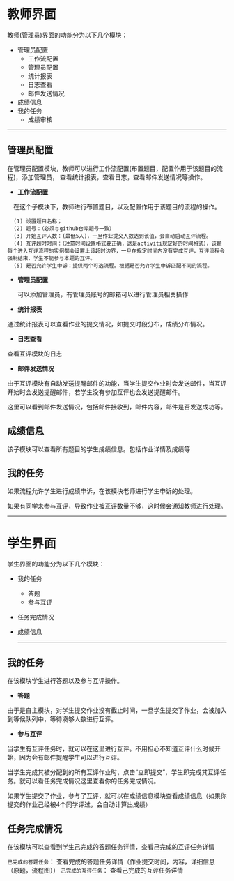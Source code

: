 # 教师界面
教师(管理员)界面的功能分为以下几个模块：
+ 管理员配置
  + 工作流配置
  + 管理员配置
  + 统计报表
  + 日志查看
  + 邮件发送情况
+ 成绩信息
+ 我的任务
  + 成绩审核
  
 <hr>
 
 ## 管理员配置
 
 在管理员配置模块，教师可以进行工作流配置(布置题目，配置作用于该题目的流程)，添加管理员， 查看统计报表，查看日志，查看邮件发送情况等操作。
 + **工作流配置**
 
 　在这个子模块下，教师进行布置题目，以及配置作用于该题目的流程的操作。
 ```
   (1) 设置题目名称；
   (2) 题号：（必须与github仓库题号一致）
   (3) 开始互评人数：(最低5人)，一旦作业提交人数达到该值，会自动启动互评流程。
   (4) 互评超时时间：（注意时间设置格式要正确，这是activiti规定好的时间格式），该题每个进入互评流程的实例都会设置上该超时边界，一旦在规定时间内没有完成互评，互评流程会强制结束，学生不能参与本题的互评。
   (5) 是否允许学生申诉：提供两个可选流程。根据是否允许学生申诉匹配不同的流程。
```
+ **管理员配置**

  可以添加管理员，有管理员账号的邮箱可以进行管理员相关操作
 
+ **统计报表**
  
 通过统计报表可以查看作业的提交情况，如提交时段分布，成绩分布情况。
 
 + **日志查看**
 
 查看互评模块的日志
 
 + **邮件发送情况**
 
 由于互评模块有自动发送提醒邮件的功能，当学生提交作业时会发送邮件，当互评开始时会发送提醒邮件，若学生没有参加互评也会发送提醒邮件。
 
 这里可以看到邮件发送情况，包括邮件接收到，邮件内容，邮件是否发送成功等。
 
## 成绩信息

  该子模块可以查看所有题目的学生成绩信息。包括作业详情及成绩等
  
## 我的任务

   如果流程允许学生进行成绩申诉，在该模块老师进行学生申诉的处理。
   
   如果有同学未参与互评，导致作业被互评数量不够，这时候会通知教师进行处理。
   
 <hr>
 
# 学生界面

学生界面的功能分为以下几个模块：

+ 我的任务
  + 答题
  + 参与互评
+ 任务完成情况
+ 成绩信息
  
  <hr>
## 我的任务

在该模块学生进行答题以及参与互评操作。

+ **答题**

由于是自主模块，对学生提交作业没有截止时间，一旦学生提交了作业，会被加入到等候队列中，等待凑够人数进行互评。

+ **参与互评**

当学生有互评任务时，就可以在这里进行互评。不用担心不知道互评什么时候开始，因为会有邮件提醒学生可以进行互评。

当学生完成其被分配到的所有互评作业时，点击“立即提交”，学生即完成其互评任务。就可以看任务完成情况这里查看你的任务完成情况。

如果学生提交了作业，参与了互评，就可以在成绩信息模块查看成绩信息（如果你提交的作业己经被4个同学评过，会自动计算出成绩）


## 任务完成情况

在该模块可以查看到学生己完成的答题任务详情，查看己完成的互评任务详情

`己完成的答题任务`： 查看完成的答题任务详情（作业提交时间，内容，详细信息（原题，流程图））
`己完成的互评任务`： 查看己完成的互评任务详情
